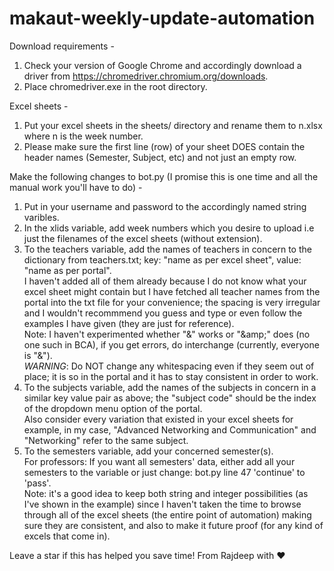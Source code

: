 # makaut-weekly-update-automation

Download requirements -

1. Check your version of Google Chrome and accordingly download a driver from https://chromedriver.chromium.org/downloads.
2. Place chromedriver.exe in the root directory.


Excel sheets -

1. Put your excel sheets in the sheets/ directory and rename them to n.xlsx where n is the week number.
2. Please make sure the first line (row) of your sheet DOES contain the header names (Semester, Subject, etc) and not just an empty row.


Make the following changes to bot.py (I promise this is one time and all the manual work you'll have to do) -

1. Put in your username and password to the accordingly named string varibles.
2. In the xlids variable, add week numbers which you desire to upload i.e just the filenames of the excel sheets (without extension).  
3. To the teachers variable, add the names of teachers in concern to the dictionary from teachers.txt; key: "name as per excel sheet", value: "name as per portal".  
I haven't added all of them already because I do not know what your excel sheet might contain but I have fetched all teacher names from the portal into the txt file for your convenience; the spacing is very irregular and I wouldn't recommmend you guess and type or even follow the examples I have given (they are just for reference).  
Note: I haven't experimented whether "&" works or "\&amp;" does (no one such in BCA), if you get errors, do interchange (currently, everyone is "&").  
*WARNING*: Do NOT change any whitespacing even if they seem out of place; it is so in the portal and it has to stay consistent in order to work.  
4. To the subjects variable, add the names of the subjects in concern in a similar key value pair as above; the "subject code" should be the index of the dropdown menu option of the portal.  
Also consider every variation that existed in your excel sheets for example, in my case, "Advanced Networking and Communication" and "Networking" refer to the same subject.
5. To the semesters variable, add your concerned semester(s).  
For professors: If you want all semesters' data, either add all your semesters to the variable or just change: bot.py line 47 'continue' to 'pass'.  
Note: it's a good idea to keep both string and integer possibilities (as I've shown in the example) since I haven't taken the time to browse through all of the excel sheets (the entire point of automation) making sure they are consistent, and also to make it future proof (for any kind of excels that come in).  

Leave a star if this has helped you save time!
From Rajdeep with ❤️
